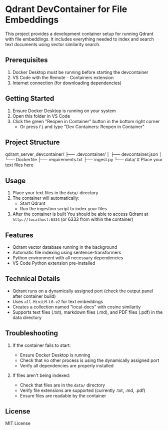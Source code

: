 # Qdrant DevContainer for File Embeddings

This project provides a development container setup for running Qdrant with file embeddings. It includes everything needed to index and search text documents using vector similarity search.

## Prerequisites

1. Docker Desktop must be running before starting the devcontainer
2. VS Code with the Remote - Containers extension
3. Internet connection (for downloading dependencies)

## Getting Started

1. Ensure Docker Desktop is running on your system
2. Open this folder in VS Code
3. Click the green "Reopen in Container" button in the bottom right corner
   - Or press `F1` and type "Dev Containers: Reopen in Container"

## Project Structure
qdrant_server_devcontainer/ ├── .devcontainer/ │ ├── devcontainer.json │ └── Dockerfile ├── requirements.txt ├── ingest.py └── data/ # Place your text files here


## Usage

1. Place your text files in the `data/` directory
2. The container will automatically:
   - Start Qdrant
   - Run the ingestion script to index your files
3. After the container is built You should be able to access Qdrant at `http://localhost:6334` (or 6333 from within the container)

## Features

- Qdrant vector database running in the background
- Automatic file indexing using sentence-transformers
- Python environment with all necessary dependencies
- VS Code Python extension pre-installed

## Technical Details

- Qdrant runs on a dynamically assigned port (check the output panel after container build)
- Uses `all-MiniLM-L6-v2` for text embeddings
- Creates a collection named "local-docs" with cosine similarity
- Supports text files (.txt), markdown files (.md), and PDF files (.pdf) in the data directory

## Troubleshooting

1. If the container fails to start:
   - Ensure Docker Desktop is running
   - Check that no other process is using the dynamically assigned port
   - Verify all dependencies are properly installed

2. If files aren't being indexed:
   - Check that files are in the `data/` directory
   - Verify file extensions are supported (currently .txt, .md, .pdf)
   - Ensure files are readable by the container

## License

MIT License
